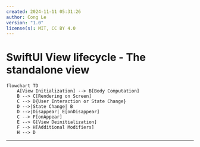 ```yaml
---
created: 2024-11-11 05:31:26
author: Cong Le
version: "1.0"
license(s): MIT, CC BY 4.0
---
```



# SwiftUI View lifecycle - The standalone view

```mermaid
flowchart TD
    A[View Initialization] --> B[Body Computation]
    B --> C[Rendering on Screen]
    C --> D{User Interaction or State Change}
    D -->|State Change| B
    D -->|Disappear| E[onDisappear]
    C --> F[onAppear]
    E --> G[View Deinitialization]
    F --> H[Additional Modifiers]
    H --> D

```

---
